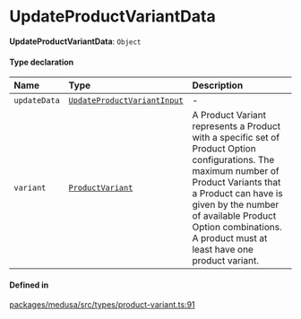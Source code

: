# UpdateProductVariantData

 **UpdateProductVariantData**: `Object`

#### Type declaration

| Name | Type | Description |
| :------ | :------ | :------ |
| `updateData` | [`UpdateProductVariantInput`](UpdateProductVariantInput.md) | - |
| `variant` | [`ProductVariant`](../classes/ProductVariant.md) | A Product Variant represents a Product with a specific set of Product Option configurations. The maximum number of Product Variants that a Product can have is given by the number of available Product Option combinations. A product must at least have one product variant. |

#### Defined in

[packages/medusa/src/types/product-variant.ts:91](https://github.com/medusajs/medusa/blob/3d9f5ae63/packages/medusa/src/types/product-variant.ts#L91)
